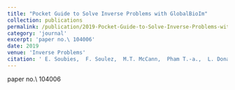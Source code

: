 ```yaml
---
title: "Pocket Guide to Solve Inverse Problems with GlobalBioIm"
collection: publications
permalink: /publication/2019-Pocket-Guide-to-Solve-Inverse-Problems-with-GlobalBioIm
category: 'journal'
excerpt: 'paper no.\ 104006'
date: 2019
venue: 'Inverse Problems'
citation: ' E. Soubies,  F. Soulez,  M.T. McCann,  Pham T.-a.,  L. Donati,  T. Debarre,  D. Sage,  M. Unser, &quot;Pocket Guide to Solve Inverse Problems with GlobalBioIm.&quot; <i>Inverse Problems</i>, 35, 10, 1--20, October 2019.'
---
```

paper no.\ 104006
